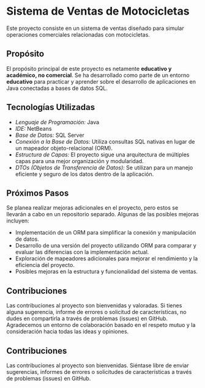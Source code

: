 # Sistema de Ventas de Motocicletas

Este proyecto consiste en un sistema de ventas diseñado para simular operaciones comerciales relacionadas con motocicletas.

## Propósito

El propósito principal de este proyecto es netamente **educativo y académico, no comercial**. Se ha desarrollado como parte de un entorno **educativo** para practicar y aprender sobre el desarrollo de aplicaciones en Java conectadas a bases de datos SQL.

## Tecnologías Utilizadas

- *Lenguaje de Programación:* Java
- *IDE:* NetBeans
- *Base de Datos:* SQL Server
- *Conexión a la Base de Datos:* Utiliza consultas SQL nativas en lugar de un mapeador objeto-relacional (ORM).
- *Estructura de Capas:* El proyecto sigue una arquitectura de múltiples capas para una mejor organización y modularidad.
- *DTOs (Objetos de Transferencia de Datos):* Se utilizan para un manejo eficiente y seguro de los datos dentro de la aplicación.


## Próximos Pasos

Se planea realizar mejoras adicionales en el proyecto, pero estos se llevarán a cabo en un repositorio separado. Algunas de las posibles mejoras incluyen:

- Implementación de un ORM para simplificar la conexión y manipulación de datos.
- Desarrollo de una versión del proyecto utilizando ORM para comparar y evaluar las diferencias con la implementación actual.
- Exploración de mapeadores adicionales para mejorar el rendimiento y la eficiencia del proyecto.
- Posibles mejoras en la estructura y funcionalidad del sistema de ventas.

## Contribuciones

Las contribuciones al proyecto son bienvenidas y valoradas. Si tienes alguna sugerencia, informe de errores o solicitud de características, no dudes en compartirla a través de problemas (issues) en GitHub. Agradecemos un entorno de colaboración basado en el respeto mutuo y la consideración hacia todas las ideas y opiniones.
## Contribuciones

Las contribuciones al proyecto son bienvenidas. Siéntase libre de enviar sugerencias, informes de errores o solicitudes de características a través de problemas (issues) en GitHub.
